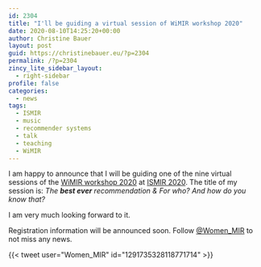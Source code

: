 ```yaml
---
id: 2304
title: "I'll be guiding a virtual session of WiMIR workshop 2020"
date: 2020-08-10T14:25:20+00:00
author: Christine Bauer
layout: post
guid: https://christinebauer.eu/?p=2304
permalink: /?p=2304
zincy_lite_sidebar_layout:
  - right-sidebar
profile: false
categories:
  - news
tags:
  - ISMIR
  - music
  - recommender systems
  - talk
  - teaching
  - WiMIR
---
```

I am happy to announce that I will be guiding one of the nine virtual sessions of the [WiMIR workshop 2020](https://wimir.wordpress.com) at [ISMIR 2020](https://ismir.github.io/ISMIR2020/). The title of my session is: _The **best ever** recommendation & For who? And how do you know that?_

I am very much looking forward to it.

Registration information will be announced soon. Follow [@Women_MIR](https://twitter.com/Women_MIR) to not miss any news.

{{< tweet user="Women_MIR" id="1291735328118771714" >}}
